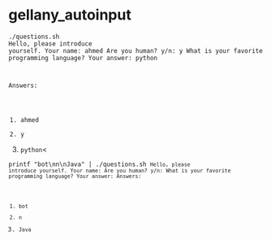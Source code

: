 # gellany_autoinput

<code>./questions.sh</code><br>
<code>Hello, please introduce yourself.
Your name: ahmed
Are you human?
y/n: y
What is your favorite programming language?
Your answer: python

Answers:
1. ahmed
2. y
3. python</code><<br>

<code>printf "bot\nn\nJava" | ./questions.sh
<code>Hello, please introduce yourself.
Your name: Are you human?
y/n: What is your favorite programming language?
Your answer: 
Answers:
1. bot
2. n
3. Java</code><br>
